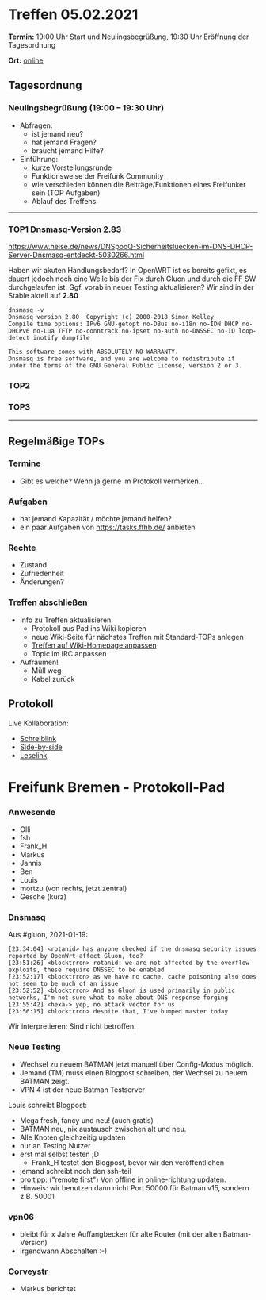 # Treffen 05.02.2021

**Termin:** 19:00 Uhr Start und Neulingsbegrüßung, 19:30 Uhr Eröffnung der Tagesordnung

**Ort:** [online](https://bremen.freifunk.net/to/videokonf)

## Tagesordnung
### Neulingsbegrüßung (19:00 – 19:30 Uhr)

- Abfragen:
    - ist jemand neu?
    - hat jemand Fragen?
    - braucht jemand Hilfe?
- Einführung:
    - kurze Vorstellungsrunde
    - Funktionsweise der Freifunk Community
    - wie verschieden können die Beiträge/Funktionen eines Freifunker sein (TOP Aufgaben)
    - Ablauf des Treffens

---
### TOP1 Dnsmasq-Version 2.83 
https://www.heise.de/news/DNSpooQ-Sicherheitsluecken-im-DNS-DHCP-Server-Dnsmasq-entdeckt-5030266.html

Haben wir akuten Handlungsbedarf? In OpenWRT ist es bereits gefixt, es dauert jedoch noch eine Weile bis der Fix durch Gluon und durch die FF SW durchgelaufen ist. Ggf. vorab in neuer Testing aktualisieren? Wir sind in der Stable aktell auf **2.80**
~~~
dnsmasq -v
Dnsmasq version 2.80  Copyright (c) 2000-2018 Simon Kelley
Compile time options: IPv6 GNU-getopt no-DBus no-i18n no-IDN DHCP no-DHCPv6 no-Lua TFTP no-conntrack no-ipset no-auth no-DNSSEC no-ID loop-detect inotify dumpfile

This software comes with ABSOLUTELY NO WARRANTY.
Dnsmasq is free software, and you are welcome to redistribute it
under the terms of the GNU General Public License, version 2 or 3.
~~~



### TOP2


### TOP3


---
## Regelmäßige TOPs

### Termine

- Gibt es welche? Wenn ja gerne im Protokoll vermerken...

### Aufgaben

- hat jemand Kapazität / möchte jemand helfen?
- ein paar Aufgaben von https://tasks.ffhb.de/ anbieten

### Rechte

- Zustand
- Zufriedenheit
- Änderungen?

### Treffen abschließen

- Info zu Treffen aktualisieren
  - Protokoll aus Pad ins Wiki kopieren
  - neue Wiki-Seite für nächstes Treffen mit Standard-TOPs anlegen
  - [Treffen auf Wiki-Homepage anpassen](https://wiki.bremen.freifunk.net/Home)
  - Topic im IRC anpassen
- Aufräumen!
  - Müll weg
  - Kabel zurück

## Protokoll

Live Kollaboration:

* [Schreiblink](https://hackmd.io/AwDgnA7ATArKC0BGGBjAzPALAUzSeARgYgGzxQAmEFFwiKBEKAhkA===?edit)
* [Side-by-side](https://hackmd.io/AwDgnA7ATArKC0BGGBjAzPALAUzSeARgYgGzxQAmEFFwiKBEKAhkA===?both)
* [Leselink](https://hackmd.io/AwDgnA7ATArKC0BGGBjAzPALAUzSeARgYgGzxQAmEFFwiKBEKAhkA===?view)

# Freifunk Bremen - Protokoll-Pad

### Anwesende
- Olli
- fsh
- Frank_H
- Markus
- Jannis
- Ben
- Louis
- mortzu (von rechts, jetzt zentral)
- Gesche (kurz)

### Dnsmasq

Aus #gluon, 2021-01-19:
```
[23:34:04] <rotanid> has anyone checked if the dnsmasq security issues reported by OpenWrt affect Gluon, too?
[23:51:26] <blocktrron> rotanid: we are not affected by the overflow exploits, these require DNSSEC to be enabled
[23:52:17] <blocktrron> as we have no cache, cache poisoning also does not seem to be much of an issue
[23:52:52] <blocktrron> And as Gluon is used primarily in public networks, I'm not sure what to make about DNS response forging
[23:55:42] <hexa-> yep, no attack vector for us
[23:56:15] <blocktrron> despite that, I've bumped master today
```
Wir interpretieren: Sind nicht betroffen.

### Neue Testing
- Wechsel zu neuem BATMAN jetzt manuell über Config-Modus möglich.
- Jemand (TM) muss einen Blogpost schreiben, der Wechsel zu neuem BATMAN zeigt.
- VPN 4 ist der neue Batman Testserver

Louis schreibt Blogpost:
- Mega fresh, fancy und neu! (auch gratis)
- BATMAN neu, nix austausch zwischen alt und neu.
- Alle Knoten gleichzeitig updaten
- nur an Testing Nutzer
- erst mal selbst testen ;D
    - Frank_H testet den Blogpost, bevor wir den veröffentlichen
- jemand schreibt noch den ssh-teil
- pro tipp: ("remote first") Von offline in online-richtung updaten.
- Hinweis: wir benutzen dann nicht Port 50000 für Batman v15, sondern z.B. 50001

### vpn06
- bleibt für x Jahre Auffangbecken für alte Router (mit der alten Batman-Version)
- irgendwann Abschalten :-)

### Corveystr
- Markus berichtet
